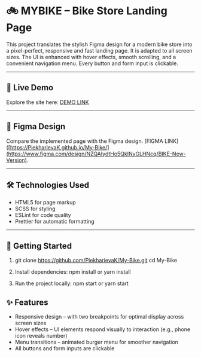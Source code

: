 # 🚲 MYBIKE – Bike Store Landing Page

This project translates the stylish Figma design for a modern bike store into a pixel-perfect, responsive and fast landing page. It is adapted to all screen sizes. The UI is enhanced with hover effects, smooth scrolling, and a convenient navigation menu. Every button and form input is clickable.

---

## 🔗 Live Demo

Explore the site here: [DEMO LINK](https://PiekharievaK.github.io/My-Bike/)

---

## 🎨 Figma Design

Compare the implemented page with the Figma design. [FIGMA LINK]([https://PiekharievaK.github.io/My-Bike/](https://www.figma.com/design/NZQAIydtHo5QkINyGLHNcq/BIKE-New-Version).

---

## 🛠️ Technologies Used

- HTML5 for page markup  
- SCSS for styling  
- ESLint for code quality  
- Prettier for automatic formatting

---

## 🚀 Getting Started

1. git clone https://github.com/PiekharievaK/My-Bike.git
cd My-Bike

2. Install dependencies: npm install or yarn install

3. Run the project locally: npm start or yarn start


## ✨ Features

- Responsive design – with two breakpoints for optimal display across screen sizes  
- Hover effects – UI elements respond visually to interaction (e.g., phone icon reveals number)  
- Menu transitions – animated burger menu for smoother navigation  
- All buttons and form inputs are clickable
